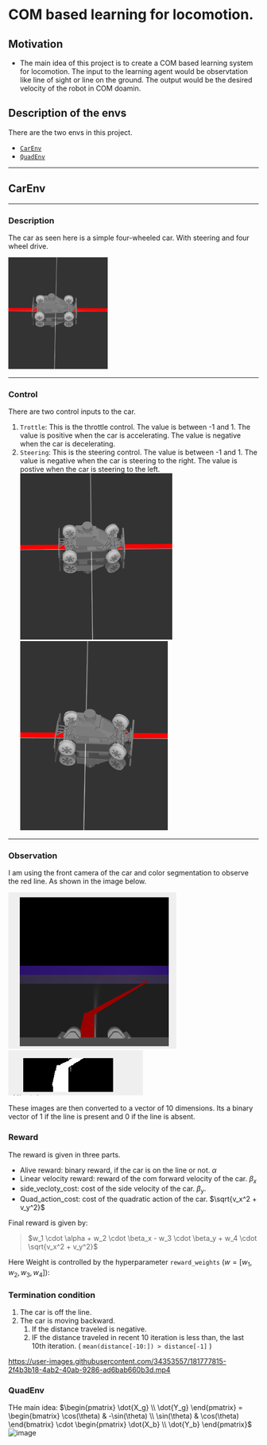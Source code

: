 
# COM based learning for locomotion.

## Motivation
- The main idea of this project is to create a COM based learning system for locomotion. The input to the learning agent would be observtation like line of sight or line on the ground. The output would be the desired velocity of the robot in COM doamin.


## Description of the envs
There are the two envs in this project.
- [`CarEnv`](##CarEnv)
- [`QuadEnv`](##QuadEnv)

---

## CarEnv
---

### Description
The car as seen here is a simple four-wheeled car. With steering and four wheel drive.

<img src="images/carenv.png" alt="drawing" style="width:200px;"/>

---

### Control
There are two control inputs to the car.
1. `Trottle`: This is the throttle control. The value is between -1 and 1. The value is positive when the car is accelerating. The value is negative when the car is decelerating.
2. `Steering`: This is the steering control. The value is between -1 and 1. The value is negative when the car is steering to the right. The value is postive when the car is steering to the left.
![](images/carenv_left_pos.png) ![right](images/carenv_right_neg.png)

---

### Observation
I am using the front camera of the car and color segmentation to observe the red line. As shown in the image below.

![Raw image](images/carenv_observation.png) ![Processed image](images/carenv_observation_processed.png)

These images are then converted to a vector of 10 dimensions. Its a binary vector of 1 if the line is present and 0 if the line is absent.


### Reward
The reward is given in three parts.
- Alive reward: binary reward, if the car is on the line or not. $\alpha$
- Linear velocity reward: reward of the com forward velocity of the car. $\beta_x$
- side_vecloty_cost: cost of the side velocity of the car. $\beta_y$.
- Quad_action_cost: cost of the quadratic action of the car. $\sqrt{v_x^2 + v_y^2}$

Final reward is given by:
>$w_1 \cdot \alpha + w_2 \cdot \beta_x - w_3 \cdot \beta_y + w_4 \cdot \sqrt{v_x^2 + v_y^2}$

Here Weight is controlled by the hyperparameter `reward_weights` ($w = [w_1, w_2, w_3, w_4]$):




### Termination condition
1. The car is off the line.
2. The car is moving backward.
   1. If the distance traveled is negative.
   2. IF the distance traveled in recent 10 iteration is less than, the last 10th iteration. ( `mean(distance[-10:]) > distance[-1]` )


https://user-images.githubusercontent.com/34353557/181777815-2f4b3b18-4ab2-40ab-9286-ad6bab660b3d.mp4




### QuadEnv

THe main idea:
$\begin{pmatrix} \dot{X_g} \\ \dot{Y_g} \end{pmatrix} = \begin{bmatrix} \cos(\theta) & -\sin(\theta) \\ \sin(\theta) & \cos(\theta) \end{bmatrix} \cdot \begin{pmatrix} \dot{X_b} \\ \dot{Y_b} \end{pmatrix}$
![image](https://user-images.githubusercontent.com/34353557/181780591-48a5b500-3b68-4ef5-b843-ac9f7b385486.png)
